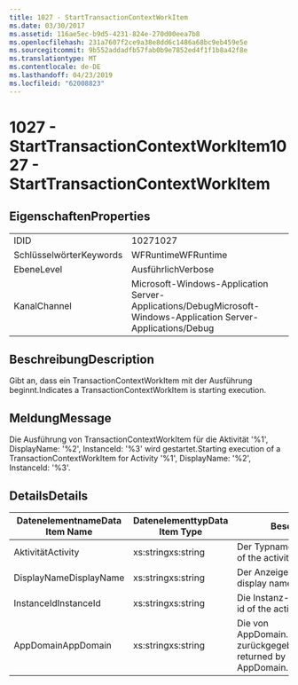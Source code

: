 ```yaml
---
title: 1027 - StartTransactionContextWorkItem
ms.date: 03/30/2017
ms.assetid: 116ae5ec-b9d5-4231-824e-270d00eea7b8
ms.openlocfilehash: 231a7607f2ce9a38e8dd6c1486a68bc9eb459e5e
ms.sourcegitcommit: 9b552addadfb57fab0b9e7852ed4f1f1b8a42f8e
ms.translationtype: MT
ms.contentlocale: de-DE
ms.lasthandoff: 04/23/2019
ms.locfileid: "62008823"
---
```

# <a name="1027---starttransactioncontextworkitem"></a><span data-ttu-id="ecf54-102">1027 - StartTransactionContextWorkItem</span><span class="sxs-lookup"><span data-stu-id="ecf54-102">1027 - StartTransactionContextWorkItem</span></span>
## <a name="properties"></a><span data-ttu-id="ecf54-103">Eigenschaften</span><span class="sxs-lookup"><span data-stu-id="ecf54-103">Properties</span></span>  
  
|||  
|-|-|  
|<span data-ttu-id="ecf54-104">ID</span><span class="sxs-lookup"><span data-stu-id="ecf54-104">ID</span></span>|<span data-ttu-id="ecf54-105">1027</span><span class="sxs-lookup"><span data-stu-id="ecf54-105">1027</span></span>|  
|<span data-ttu-id="ecf54-106">Schlüsselwörter</span><span class="sxs-lookup"><span data-stu-id="ecf54-106">Keywords</span></span>|<span data-ttu-id="ecf54-107">WFRuntime</span><span class="sxs-lookup"><span data-stu-id="ecf54-107">WFRuntime</span></span>|  
|<span data-ttu-id="ecf54-108">Ebene</span><span class="sxs-lookup"><span data-stu-id="ecf54-108">Level</span></span>|<span data-ttu-id="ecf54-109">Ausführlich</span><span class="sxs-lookup"><span data-stu-id="ecf54-109">Verbose</span></span>|  
|<span data-ttu-id="ecf54-110">Kanal</span><span class="sxs-lookup"><span data-stu-id="ecf54-110">Channel</span></span>|<span data-ttu-id="ecf54-111">Microsoft-Windows-Application Server-Applications/Debug</span><span class="sxs-lookup"><span data-stu-id="ecf54-111">Microsoft-Windows-Application Server-Applications/Debug</span></span>|  
  
## <a name="description"></a><span data-ttu-id="ecf54-112">Beschreibung</span><span class="sxs-lookup"><span data-stu-id="ecf54-112">Description</span></span>  
 <span data-ttu-id="ecf54-113">Gibt an, dass ein TransactionContextWorkItem mit der Ausführung beginnt.</span><span class="sxs-lookup"><span data-stu-id="ecf54-113">Indicates a TransactionContextWorkItem is starting execution.</span></span>  
  
## <a name="message"></a><span data-ttu-id="ecf54-114">Meldung</span><span class="sxs-lookup"><span data-stu-id="ecf54-114">Message</span></span>  
 <span data-ttu-id="ecf54-115">Die Ausführung von TransactionContextWorkItem für die Aktivität '%1', DisplayName: '%2', InstanceId: '%3' wird gestartet.</span><span class="sxs-lookup"><span data-stu-id="ecf54-115">Starting execution of a TransactionContextWorkItem for Activity '%1', DisplayName: '%2', InstanceId: '%3'.</span></span>  
  
## <a name="details"></a><span data-ttu-id="ecf54-116">Details</span><span class="sxs-lookup"><span data-stu-id="ecf54-116">Details</span></span>  
  
|<span data-ttu-id="ecf54-117">Datenelementname</span><span class="sxs-lookup"><span data-stu-id="ecf54-117">Data Item Name</span></span>|<span data-ttu-id="ecf54-118">Datenelementtyp</span><span class="sxs-lookup"><span data-stu-id="ecf54-118">Data Item Type</span></span>|<span data-ttu-id="ecf54-119">Beschreibung</span><span class="sxs-lookup"><span data-stu-id="ecf54-119">Description</span></span>|  
|--------------------|--------------------|-----------------|  
|<span data-ttu-id="ecf54-120">Aktivität</span><span class="sxs-lookup"><span data-stu-id="ecf54-120">Activity</span></span>|<span data-ttu-id="ecf54-121">xs:string</span><span class="sxs-lookup"><span data-stu-id="ecf54-121">xs:string</span></span>|<span data-ttu-id="ecf54-122">Der Typname der Aktivität.</span><span class="sxs-lookup"><span data-stu-id="ecf54-122">The type name of the activity.</span></span>|  
|<span data-ttu-id="ecf54-123">DisplayName</span><span class="sxs-lookup"><span data-stu-id="ecf54-123">DisplayName</span></span>|<span data-ttu-id="ecf54-124">xs:string</span><span class="sxs-lookup"><span data-stu-id="ecf54-124">xs:string</span></span>|<span data-ttu-id="ecf54-125">Der Anzeigename der Aktivität.</span><span class="sxs-lookup"><span data-stu-id="ecf54-125">The display name of the activity.</span></span>|  
|<span data-ttu-id="ecf54-126">InstanceId</span><span class="sxs-lookup"><span data-stu-id="ecf54-126">InstanceId</span></span>|<span data-ttu-id="ecf54-127">xs:string</span><span class="sxs-lookup"><span data-stu-id="ecf54-127">xs:string</span></span>|<span data-ttu-id="ecf54-128">Die Instanz-ID der Aktivität.</span><span class="sxs-lookup"><span data-stu-id="ecf54-128">The instance id of the activity.</span></span>|  
|<span data-ttu-id="ecf54-129">AppDomain</span><span class="sxs-lookup"><span data-stu-id="ecf54-129">AppDomain</span></span>|<span data-ttu-id="ecf54-130">xs:string</span><span class="sxs-lookup"><span data-stu-id="ecf54-130">xs:string</span></span>|<span data-ttu-id="ecf54-131">Die von AppDomain.CurrentDomain.FriendlyName zurückgegebene Zeichenfolge.</span><span class="sxs-lookup"><span data-stu-id="ecf54-131">The string returned by AppDomain.CurrentDomain.FriendlyName.</span></span>|
